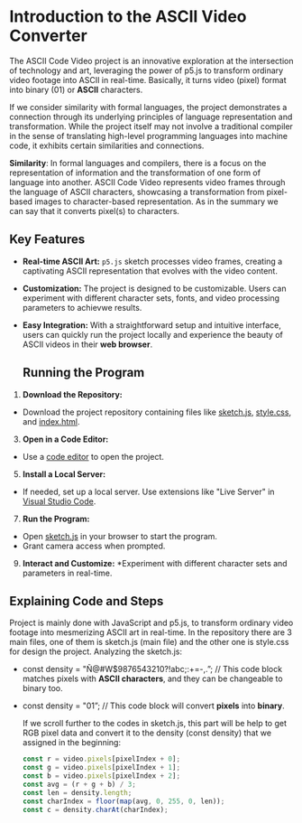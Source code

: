 # Introduction to the ASCII Video Converter
The ASCII Code Video project is an innovative exploration at the intersection of technology and art, leveraging the power of p5.js to transform ordinary video footage into ASCII in real-time. Basically, it turns video (pixel) format into binary (01) or **ASCII** characters. 

If we consider similarity with formal languages, the project demonstrates a connection through its underlying principles of language representation and transformation. While the project itself may not involve a traditional compiler in the sense of translating high-level programming languages into machine code, it exhibits certain similarities and connections.

**Similarity**: In formal languages and compilers, there is a focus on the representation of information and the transformation of one form of language into another. ASCII Code Video represents video frames through the language of ASCII characters, showcasing a transformation from pixel-based images to character-based representation. As in the summary we can say that it converts pixel(s) to characters. 

## Key Features
- **Real-time ASCII Art:**  `p5.js` sketch processes video frames, creating a captivating ASCII representation that evolves with the video content.

- **Customization:** The project is designed to be customizable. Users can experiment with different character sets, fonts, and video processing parameters to achievwe results.

- **Easy Integration:** With a straightforward setup and intuitive interface, users can quickly run the project locally and experience the beauty of ASCII  videos in their **web browser**.

  ## Running the Program
1. **Download the Repository:**
* Download the project repository containing files like [sketch.js](https://github.com/Etutku/Formal_Languages_Projects/blob/main/ASCII%20Video/sketch.js), [style.css](https://github.com/Etutku/Formal_Languages_Projects/blob/main/ASCII%20Video/style.css), and [index.html](https://github.com/Etutku/Formal_Languages_Projects/blob/main/ASCII%20Video/index.html).
3. **Open in a Code Editor:**
* Use a [code editor](https://editor.p5js.org/etutkugayda/full/STZ9tNBj1) to open the project.
5. **Install a Local Server:**
* If needed, set up a local server. Use extensions like "Live Server" in [Visual Studio Code](https://code.visualstudio.com/).
7. **Run the Program:**
* Open [sketch.js](https://github.com/Etutku/Formal_Languages_Projects/blob/main/ASCII%20Video/sketch.js) in your browser to start the program.
* Grant camera access when prompted.
9. **Interact and Customize:**
*Experiment with different character sets and parameters in real-time.

## Explaining Code and Steps
Project is mainly done with JavaScript and p5.js,  to transform ordinary video footage into mesmerizing ASCII art in real-time. In the repository there are 3 main files, one of them is sketch.js (main file) and the other one is style.css for design the project. Analyzing the sketch.js:

* const density = "Ñ@#W$9876543210?!abc;:+=-,.”;   // This code block matches pixels with **ASCII characters**, and they can be changeable to binary too.
* const density = "01”;   // This code block will convert **pixels** into **binary**.

  If we scroll further to the codes in sketch.js, this part will be help to get RGB pixel data and convert it to the density (const density) that we assigned in the beginning:

  ```javascript
  const r = video.pixels[pixelIndex + 0];
  const g = video.pixels[pixelIndex + 1];
  const b = video.pixels[pixelIndex + 2];
  const avg = (r + g + b) / 3;
  const len = density.length;
  const charIndex = floor(map(avg, 0, 255, 0, len));
  const c = density.charAt(charIndex);

